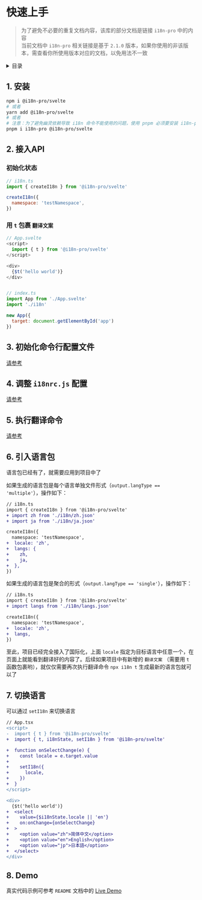 
# 快速上手

>为了避免不必要的重复文档内容，该库的部分文档是链接 `i18n-pro` 中的内容<br />当前文档中 `i18n-pro` 相关链接是基于 `2.1.0` 版本，如果你使用的非该版本，需查看你所使用版本对应的文档，以免用法不一致
<details >
  <summary>目录</summary>

  &emsp;&emsp;[1. 安装](#1-安装)<br/>
  &emsp;&emsp;[2. 接入API](#2-接入api)<br/>
  &emsp;&emsp;&emsp;&emsp;[初始化状态](#初始化状态)<br/>
  &emsp;&emsp;&emsp;&emsp;[用 `t` 包裹 `翻译文案` ](#用-t-包裹-翻译文案)<br/>
  &emsp;&emsp;[3. 初始化命令行配置文件](#3-初始化命令行配置文件)<br/>
  &emsp;&emsp;[4. 调整 `i18nrc.js` 配置](#4-调整-i18nrcjs-配置)<br/>
  &emsp;&emsp;[5. 执行翻译命令](#5-执行翻译命令)<br/>
  &emsp;&emsp;[6. 引入语言包](#6-引入语言包)<br/>
  &emsp;&emsp;[7. 切换语言](#7-切换语言)<br/>
  &emsp;&emsp;[8. Demo](#8-demo)<br/>

</details>

## 1. 安装

```bash
npm i @i18n-pro/svelte
# 或者
yarn add @i18n-pro/svelte
# 或者
# 注意：为了避免幽灵依赖导致 i18n 命令不能使用的问题，使用 pnpm 必须要安装 i18n-pro
pnpm i i18n-pro @i18n-pro/svelte
```

## 2. 接入API

### 初始化状态

```js
// i18n.ts
import { createI18n } from '@i18n-pro/svelte'

createI18n({
  namespace: 'testNamespace',
})
```

### 用 `t` 包裹 `翻译文案` 

```js
// App.svelte
<script>
  import { t } from '@i18n-pro/svelte'
</script>

<div>
  {$t('hello world')}
</div>


// index.ts
import App from './App.svelte'
import './i18n'

new App({
  target: document.getElementById('app')
})
```


## 3. 初始化命令行配置文件
[请参考](https://github.com/i18n-pro/core/blob/v2.1.0/docs/dist/USAGE_zh-CN.md#3-初始化命令行配置文件)

## 4. 调整 `i18nrc.js` 配置
[请参考](https://github.com/i18n-pro/core/blob/v2.1.0/docs/dist/USAGE_zh-CN.md#4-调整-i18nrcjs-配置)

## 5. 执行翻译命令
[请参考](https://github.com/i18n-pro/core/blob/v2.1.0/docs/dist/USAGE_zh-CN.md#5-执行翻译命令)

## 6. 引入语言包
语言包已经有了，就需要应用到项目中了

如果生成的语言包是每个语言单独文件形式（`output.langType == 'multiple'`），操作如下：
```diff
// i18n.ts
import { createI18n } from '@i18n-pro/svelte'
+ import zh from './i18n/zh.json'
+ import ja from './i18n/ja.json'

createI18n({
  namespace: 'testNamespace',
+  locale: 'zh',
+  langs: {
+    zh,
+    ja,
+  },
})
```
如果生成的语言包是聚合的形式（`output.langType == 'single'`），操作如下：
```diff
// i18n.ts
import { createI18n } from '@i18n-pro/svelte'
+ import langs from './i18n/langs.json'

createI18n({
  namespace: 'testNamespace',
+  locale: 'zh',
+  langs,
})
```
至此，项目已经完全接入了国际化，上面 `locale` 指定为目标语言中任意一个，在页面上就能看到翻译好的内容了。后续如果项目中有新增的 `翻译文案` （需要用 `t` 函数包裹哟），就仅仅需要再次执行翻译命令 `npx i18n t` 生成最新的语言包就可以了

## 7. 切换语言
可以通过 `setI18n` 来切换语言
```diff
// App.tsx
<script>
-  import { t } from '@i18n-pro/svelte'
+  import { t, i18nState, setI18n } from '@i18n-pro/svelte'

+  function onSelectChange(e) {
+    const locale = e.target.value
+
+    setI18n({
+      locale,
+    })
+  }
</script>

<div>
  {$t('hello world')}
+  <select
+    value={$i18nState.locale || 'en'}
+    on:onChange={onSelectChange}
+  >
+    <option value="zh">简体中文</option>
+    <option value="en">English</option>
+    <option value="jp">日本語</option>
+  </select>
</div>
```


## 8. Demo
真实代码示例可参考 `README` 文档中的 [Live Demo](https://github.com/i18n-pro/svelte/blob/v0.1.0/README_zh-CN.md#live-demo) 